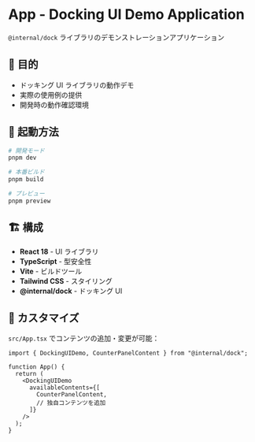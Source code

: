 # App - Docking UI Demo Application

`@internal/dock` ライブラリのデモンストレーションアプリケーション

## 🎯 目的

- ドッキング UI ライブラリの動作デモ
- 実際の使用例の提供
- 開発時の動作確認環境

## 🚀 起動方法

```bash
# 開発モード
pnpm dev

# 本番ビルド
pnpm build

# プレビュー
pnpm preview
```

## 🏗️ 構成

- **React 18** - UI ライブラリ
- **TypeScript** - 型安全性
- **Vite** - ビルドツール
- **Tailwind CSS** - スタイリング
- **@internal/dock** - ドッキング UI

## 🔧 カスタマイズ

`src/App.tsx` でコンテンツの追加・変更が可能：

```tsx
import { DockingUIDemo, CounterPanelContent } from "@internal/dock";

function App() {
  return (
    <DockingUIDemo
      availableContents={[
        CounterPanelContent,
        // 独自コンテンツを追加
      ]}
    />
  );
}
```
